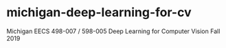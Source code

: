 # michigan-deep-learning-for-cv
Michigan EECS 498-007 / 598-005 Deep Learning for Computer Vision Fall 2019
